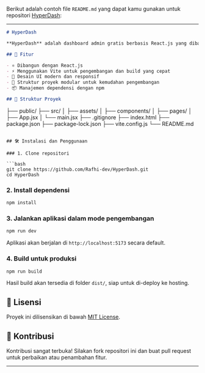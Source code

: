 Berikut adalah contoh file `README.md` yang dapat kamu gunakan untuk repositori [HyperDash](https://github.com/Rafhi-dev/HyperDash):

---

```markdown
# HyperDash

**HyperDash** adalah dashboard admin gratis berbasis React.js yang dibangun menggunakan Vite. Proyek ini dirancang untuk memberikan antarmuka pengguna yang modern dan responsif, cocok untuk digunakan dalam berbagai aplikasi web.

## 🚀 Fitur

- ⚛️ Dibangun dengan React.js
- ⚡️ Menggunakan Vite untuk pengembangan dan build yang cepat
- 🎨 Desain UI modern dan responsif
- 🧩 Struktur proyek modular untuk kemudahan pengembangan
- 📦 Manajemen dependensi dengan npm

## 📂 Struktur Proyek

```

├── public/
├── src/
│   ├── assets/
│   ├── components/
│   ├── pages/
│   ├── App.jsx
│   └── main.jsx
├── .gitignore
├── index.html
├── package.json
├── package-lock.json
├── vite.config.js
└── README.md

````

## 🛠️ Instalasi dan Penggunaan

### 1. Clone repositori

```bash
git clone https://github.com/Rafhi-dev/HyperDash.git
cd HyperDash
````

### 2. Install dependensi

```bash
npm install
```

### 3. Jalankan aplikasi dalam mode pengembangan

```bash
npm run dev
```

Aplikasi akan berjalan di `http://localhost:5173` secara default.

### 4. Build untuk produksi

```bash
npm run build
```

Hasil build akan tersedia di folder `dist/`, siap untuk di-deploy ke hosting.

## 📄 Lisensi

Proyek ini dilisensikan di bawah [MIT License](LICENSE).

## 🙌 Kontribusi

Kontribusi sangat terbuka! Silakan fork repositori ini dan buat pull request untuk perbaikan atau penambahan fitur.

---

```
